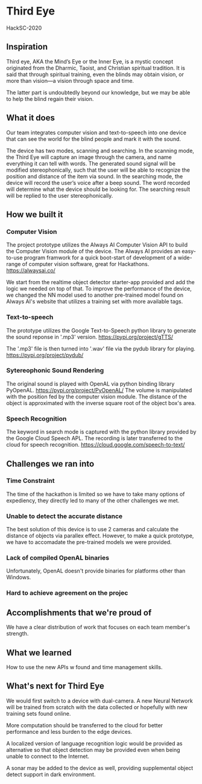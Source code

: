 # Third Eye
HackSC-2020

## Inspiration
Third eye, AKA the Mind’s Eye or the Inner Eye, is a mystic concept originated from the Dharmic, Taoist, and Christian spiritual tradition. It is said that through spiritual training, even the blinds may obtain vision, or more than vision—a vision through space and time.

The latter part is undoubtedly beyond our knowledge, but we may be able to help the blind regain their vision.

## What it does
Our team integrates computer vision and text-to-speech into one device that can see the world for the blind people and mark it with the sound.

The device has two modes, scanning and searching. In the scanning mode, the Third Eye will capture an image through the camera, and name everything it can tell with words. The generated sound signal will be modified stereophonically, such that the user will be able to recognize the position and distance of the item via sound. In the searching mode, the device will record the user’s voice after a beep sound. The word recorded will determine what the device should be looking for. The searching result will be replied to the user stereophonically.

## How we built it

### Computer Vision
The project prototype utilizes the Always AI Computer Vision API to build the Computer Vision module of the device. The Always AI provides an easy-to-use program framwork for a quick boot-start of development of a wide-range of computer vision software, great for Hackathons.
https://alwaysai.co/

We start from the realtime object detector starter-app provided and add the logic we needed on top of that. To improve the performance of the device, we changed the NN model used to another pre-trained model found on Always AI's website that utilizes a training set with more available tags.

### Text-to-speech
The prototype utilizes the Google Text-to-Speech python library to generate the sound reponse in '.mp3' version.
https://pypi.org/project/gTTS/

The '.mp3' file is then turned into '.wav' file via the pydub library for playing.
https://pypi.org/project/pydub/

### Sytereophonic Sound Rendering
The original sound is played with OpenAL via python binding library PyOpenAL.
https://pypi.org/project/PyOpenAL/
The volume is manipulated with the position fed by the computer vision module. The distance of the object is approximated with the inverse square root of the object box's area.

### Speech Recognition
The keyword in search mode is captured with the python library provided by the Google Cloud Speech APL. The recording is later transferred to the cloud for speech recognition.
https://cloud.google.com/speech-to-text/

## Challenges we ran into

### Time Constraint
The time of the hackathon is limited so we have to take many options of expediency, they directly led to many of the other challenges we met.

### Unable to detect the accurate distance
The best solution of this device is to use 2 cameras and calculate the distance of objects via parallex effect. However, to make a quick prototype, we have to accomadate the pre-trained models we were provided.

### Lack of compiled OpenAL binaries
Unfortunately, OpenAL doesn't provide binaries for platforms other than Windows.

### Hard to achieve agreement on the projec

## Accomplishments that we're proud of
We have a clear distribution of work that focuses on each team member's strength.

## What we learned
How to use the new APIs w found and time management skills.

## What's next for Third Eye
We would first switch to a device with dual-camera. A new Neural Network will be trained from scratch with the data collected or hopefully with new training sets found online.

More computation should be transferred to the cloud for better performance and less burden to the edge devices.

A localized version of language recognition logic would be provided as alternative so that object detection may be provided even when being unable to connect to the Internet.

A sonar may be added to the device as well, providing supplemental object detect support in dark environment.
